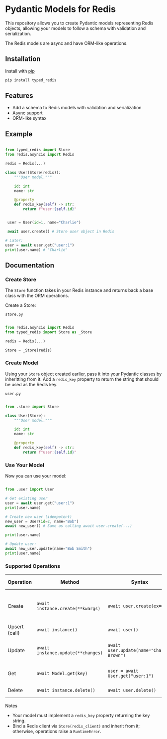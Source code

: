 # Pydantic Models for Redis

This repository allows you to create Pydantic models representing Redis objects, allowing
your models to follow a schema with validation and serialization.

The Redis models are async and have ORM-like operations.

## Installation

Install with [pip](https://pip.pypa.io/en/stable/)
```bash
pip install typed_redis
```

## Features

- Add a schema to Redis models with validation and serialization
- Async support
- ORM-like syntax

## Example

```python

from typed_redis import Store
from redis.asyncio import Redis

redis = Redis(...)

class User(Store(redis)):
    """User model."""

    id: int
    name: str

    @property
    def redis_key(self) -> str:
        return f"user:{self.id}"


 user = User(id=1, name="Charlie")

 await user.create() # Store user object in Redis

# Later:
user = await user.get("user:1")
print(user.name) # "Charlie"
```

## Documentation

### Create Store

The `Store` function takes in your Redis instance and returns back a base class with the ORM operations.

Create a Store:

`store.py`
```python

from redis.asyncio import Redis
from typed_redis import Store as _Store

redis = Redis(...)

Store = _Store(redis)
```

### Create Model

Using your `Store` object created earlier, pass it into your Pydantic classes by inheritting from it.
Add a `redis_key` property to return the string that should be used as the Redis key.

`user.py`
```python

from .store import Store

class User(Store):
    """User model."""

    id: int
    name: str

    @property
    def redis_key(self) -> str:
        return f"user:{self.id}"
```

### Use Your Model

Now you can use your model:

```python

from .user import User

# Get existing user
user = await user.get("user:1")
print(user.name)

# Create new user (idempotent)
new_user = User(id=2, name="Bob")
await new_user() # Same as calling await user.create(...)

print(user.name)

# Update user:
await new_user.update(name="Bob Smith")
print(user.name)
```

### Supported Operations

| Operation | Method | Syntax | Underlying Redis | Notes |
| --- | --- | --- | --- | --- |
| Create | `await instance.create(**kwargs)` | `await user.create(ex=60)` | `SET key value [EX seconds] [PX milliseconds] [NX]` | Serializes with `model_dump_json()` and stores at `redis_key`. Optional `ex`, `px`, `nx` are forwarded. |
| Upsert (call) | `await instance()` | `await user()` | `SET key value` | Same as `create()` with default options. |
| Update | `await instance.update(**changes)` | `await user.update(name="Charlie Brown")` | `SET key value` | Validates via Pydantic `model_copy(update=...)`, then persists. Returns the updated model. |
| Get | `await Model.get(key)` | `user = await User.get("user:1")` | `GET key` | Parses JSON using `model_validate_json(...)` into your model. |
| Delete | `await instance.delete()` | `await user.delete()` | `DEL key` | Removes the key at `redis_key`. |

Notes
- Your model must implement a `redis_key` property returning the key string.
- Bind a Redis client via `Store(redis_client)` and inherit from it; otherwise, operations raise a `RuntimeError`.

